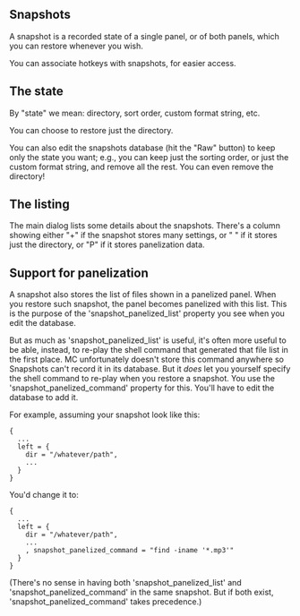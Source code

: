Snapshots
---------

A snapshot is a recorded state of a single panel, or of
both panels, which you can restore whenever you wish.

You can associate hotkeys with snapshots, for easier access.


The state
---------

By "state" we mean: directory, sort order, custom format string, etc.

You can choose to restore just the directory.

You can also edit the snapshots database (hit the "Raw" button) to keep
only the state you want; e.g., you can keep just the sorting order, or
just the custom format string, and remove all the rest. You can even
remove the directory!


The listing
-----------

The main dialog lists some details about the snapshots. There's a column
showing either "+" if the snapshot stores many settings, or " " if it
stores just the directory, or "P" if it stores panelization data.


Support for panelization
------------------------

A snapshot also stores the list of files shown in a panelized panel. When
you restore such snapshot, the panel becomes panelized with this list.
This is the purpose of the 'snapshot_panelized_list' property you see
when you edit the database.

But as much as 'snapshot_panelized_list' is useful, it's often more
useful to be able, instead, to re-play the shell command that generated
that file list in the first place. MC unfortunately doesn't store this
command anywhere so Snapshots can't record it in its database. But it
*does* let you yourself specify the shell command to re-play when you
restore a snapshot. You use the 'snapshot_panelized_command' property for
this. You'll have to edit the database to add it.

For example, assuming your snapshot look like this:

    {
      ...
      left = {
        dir = "/whatever/path",
        ...
      }
    }

You'd change it to:

    {
      ...
      left = {
        dir = "/whatever/path",
        ...
        , snapshot_panelized_command = "find -iname '*.mp3'"
      }
    }

(There's no sense in having both 'snapshot_panelized_list' and
'snapshot_panelized_command' in the same snapshot. But if both exist,
'snapshot_panelized_command' takes precedence.)
